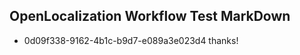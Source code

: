 ## OpenLocalization Workflow Test MarkDown
* 0d09f338-9162-4b1c-b9d7-e089a3e023d4 thanks!

<!--HONumber=Aug16_HO4-->


